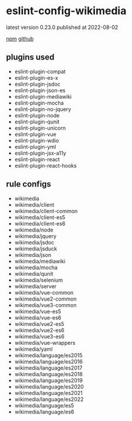 # eslint-config-wikimedia

latest version 0.23.0 published at 2022-08-02

[npm](https://www.npmjs.com/package/eslint-config-wikimedia)
[github](https://github.com/wikimedia/eslint-config-wikimedia)

## plugins used

- eslint-plugin-compat
- eslint-plugin-es-x
- eslint-plugin-jsdoc
- eslint-plugin-json-es
- eslint-plugin-mediawiki
- eslint-plugin-mocha
- eslint-plugin-no-jquery
- eslint-plugin-node
- eslint-plugin-qunit
- eslint-plugin-unicorn
- eslint-plugin-vue
- eslint-plugin-wdio
- eslint-plugin-yml
- eslint-plugin-jsx-a11y
- eslint-plugin-react
- eslint-plugin-react-hooks

## rule configs

- wikimedia
- wikimedia/client
- wikimedia/client-common
- wikimedia/client-es5
- wikimedia/client-es6
- wikimedia/node
- wikimedia/jquery
- wikimedia/jsdoc
- wikimedia/jsduck
- wikimedia/json
- wikimedia/mediawiki
- wikimedia/mocha
- wikimedia/qunit
- wikimedia/selenium
- wikimedia/server
- wikimedia/vue-common
- wikimedia/vue2-common
- wikimedia/vue3-common
- wikimedia/vue-es5
- wikimedia/vue-es6
- wikimedia/vue2-es5
- wikimedia/vue2-es6
- wikimedia/vue3-es6
- wikimedia/vue-wrappers
- wikimedia/yaml
- wikimedia/language/es2015
- wikimedia/language/es2016
- wikimedia/language/es2017
- wikimedia/language/es2018
- wikimedia/language/es2019
- wikimedia/language/es2020
- wikimedia/language/es2021
- wikimedia/language/es2022
- wikimedia/language/es5
- wikimedia/language/es6
